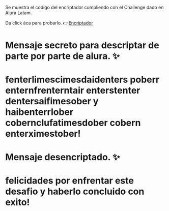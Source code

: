 Se muestra el codigo del encriptador cumpliendo con el Challenge dado en Alura Latam.

Da click áca para probarlo. 👉[Encriptador](https://kerizr.github.io/Encriptador_de_texto/)


# Mensaje secreto para descriptar de parte por parte de alura. ✨
# fenterlimescimesdaidenters poberr enternfrenterntair enterstenter dentersaifimesober y haibenterrlober cobernclufatimesdober cobern enterximestober!

# Mensaje desencriptado. ✨
# felicidades por enfrentar este desafio y haberlo concluido con exito!
